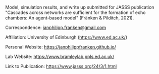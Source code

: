 Model, simulation results, and write up submitted for JASSS publication "Cascades across networks are sufficient for the formation of echo chambers: An agent-based model" (Fränken & Pilditch, 2021). 

Correspondence: janphilipp.franken@gmail.com

Affiliation: University of Edinburgh (https://www.ed.ac.uk/)

Personal Website: https://janphilippfranken.github.io/

Lab Website: https://www.bramleylab.ppls.ed.ac.uk/

Link to Publication: https://www.jasss.org/24/3/1.html
